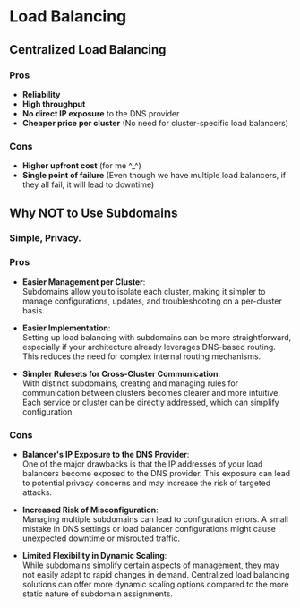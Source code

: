 # Load Balancing

## Centralized Load Balancing

### Pros
- **Reliability**
- **High throughput**
- **No direct IP exposure** to the DNS provider
- **Cheaper price per cluster** (No need for cluster-specific load balancers)

### Cons
- **Higher upfront cost** (for me ^_^)
- **Single point of failure** (Even though we have multiple load balancers, if they all fail, it will lead to downtime)

## Why NOT to Use Subdomains

### Simple, Privacy.

### Pros

- **Easier Management per Cluster**:  
  Subdomains allow you to isolate each cluster, making it simpler to manage configurations, updates, and troubleshooting on a per-cluster basis.

- **Easier Implementation**:  
  Setting up load balancing with subdomains can be more straightforward, especially if your architecture already leverages DNS-based routing. This reduces the need for complex internal routing mechanisms.

- **Simpler Rulesets for Cross-Cluster Communication**:  
  With distinct subdomains, creating and managing rules for communication between clusters becomes clearer and more intuitive. Each service or cluster can be directly addressed, which can simplify configuration.

### Cons

- **Balancer's IP Exposure to the DNS Provider**:  
  One of the major drawbacks is that the IP addresses of your load balancers become exposed to the DNS provider. This exposure can lead to potential privacy concerns and may increase the risk of targeted attacks.

- **Increased Risk of Misconfiguration**:  
  Managing multiple subdomains can lead to configuration errors. A small mistake in DNS settings or load balancer configurations might cause unexpected downtime or misrouted traffic.

- **Limited Flexibility in Dynamic Scaling**:  
  While subdomains simplify certain aspects of management, they may not easily adapt to rapid changes in demand. Centralized load balancing solutions can offer more dynamic scaling options compared to the more static nature of subdomain assignments.
